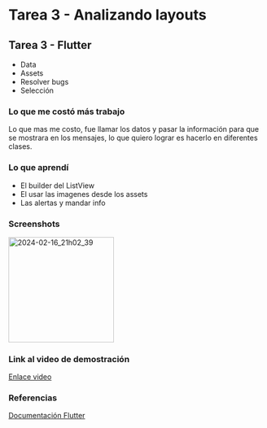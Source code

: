 # Tarea 3 - Analizando layouts

## Tarea 3 - Flutter

- Data
- Assets
- Resolver bugs
- Selección

### Lo que me costó más trabajo

Lo que mas me costo, fue llamar los datos y pasar la información para que se mostrara en los mensajes, lo que quiero lograr es hacerlo en diferentes clases.

### Lo que aprendí

- El builder del ListView
- El usar las imagenes desde los assets
- Las alertas y mandar info

### Screenshots

<img width="207" alt="2024-02-16_21h02_39" src="https://github.com/Saul-Ceti/tarea_3/assets/102005888/ccbaaa80-1c99-420d-9d1f-88b717ea9478">

### Link al video de demostración

[Enlace video](https://youtu.be/9VBGKJM-PYY)

### Referencias

[Documentación Flutter](https://docs.flutter.dev/ui/widgets/basics)
